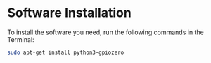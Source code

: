 # Software Installation

To install the software you need, run the following commands in the Terminal:

```bash
sudo apt-get install python3-gpiozero
```

